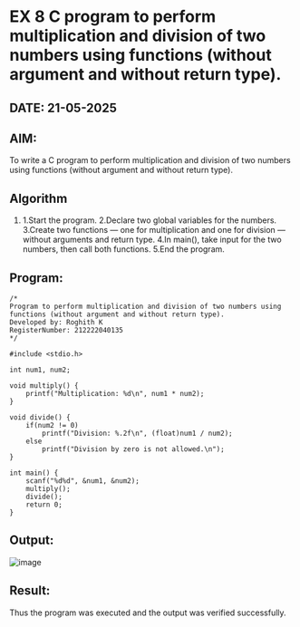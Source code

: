 # EX 8 C program to perform multiplication and division of two numbers using functions (without argument and without return type).
## DATE: 21-05-2025
## AIM:
To write a C program to perform multiplication and division of two numbers using functions (without argument and without return type).

## Algorithm
1. 1.Start the program.
2.Declare two global variables for the numbers.
3.Create two functions — one for multiplication and one for division — without arguments and return type. 
4.In main(), take input for the two numbers, then call both functions. 
5.End the program.  

## Program:
```
/*
Program to perform multiplication and division of two numbers using functions (without argument and without return type).
Developed by: Roghith K
RegisterNumber: 212222040135
*/

#include <stdio.h>

int num1, num2;

void multiply() {
    printf("Multiplication: %d\n", num1 * num2);
}

void divide() {
    if(num2 != 0)
        printf("Division: %.2f\n", (float)num1 / num2);
    else
        printf("Division by zero is not allowed.\n");
}

int main() {
    scanf("%d%d", &num1, &num2);
    multiply();
    divide();
    return 0;
}
```

## Output:
![image](https://github.com/user-attachments/assets/f6ec7f29-2d8f-4ca1-8584-ac24ffc423a1)


## Result:
Thus the program was executed and the output was verified successfully.
